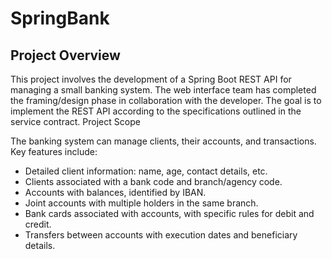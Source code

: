 # SpringBank

## Project Overview

This project involves the development of a Spring Boot REST API for managing a small banking system. The web interface team has completed the framing/design phase in collaboration with the developer. The goal is to implement the REST API according to the specifications outlined in the service contract.
Project Scope

The banking system can manage clients, their accounts, and transactions. Key features include:

- Detailed client information: name, age, contact details, etc.
- Clients associated with a bank code and branch/agency code.
- Accounts with balances, identified by IBAN.
- Joint accounts with multiple holders in the same branch.
- Bank cards associated with accounts, with specific rules for debit and credit.
- Transfers between accounts with execution dates and beneficiary details.
